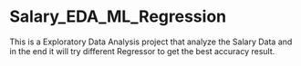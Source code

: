 # Salary_EDA_ML_Regression
This is a Exploratory Data Analysis project that analyze the Salary Data and in the end it will try different Regressor to get the best accuracy result.
